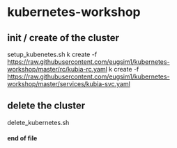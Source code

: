 # kubernetes-workshop
## init / create of the cluster

setup_kubenetes.sh
k create -f  https://raw.githubusercontent.com/eugsim1/kubernetes-workshop/master/rc/kubia-rc.yaml
k  create -f https://raw.githubusercontent.com/eugsim1/kubernetes-workshop/master/services/kubia-svc.yaml

## delete the cluster 
delete_kubernetes.sh

#### end of file

